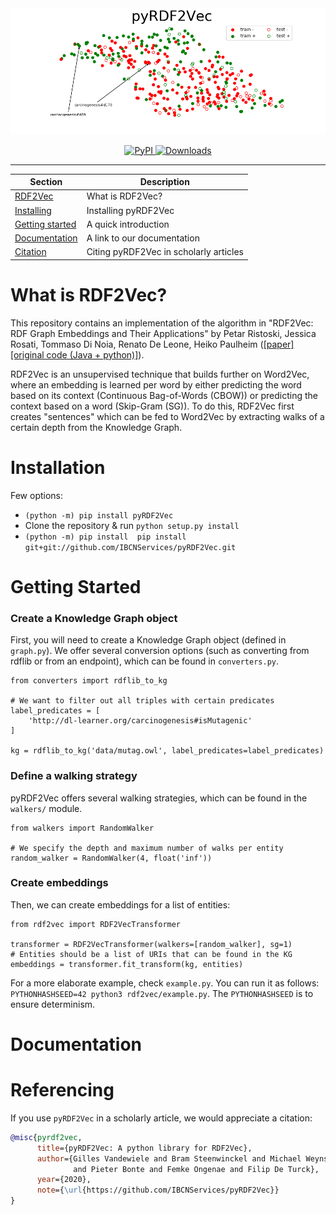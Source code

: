 <div align="center">
	<img src="embeddings.png"></div>
</div>

<p align="center">
    <a href="https://badge.fury.io/py/pyRDF2Vec">
        <img alt="PyPI" src="https://badge.fury.io/py/pyRDF2Vec.svg">
    </a>
    <a href="https://pepy.tech/project/pyrdf2vec">
        <img alt="Downloads" src="https://pepy.tech/badge/pyrdf2vec">
    </a>
</p>

<hr>

| Section | Description |
|-|-|
| [RDF2Vec](#what-is-rdf2vec) | What is RDF2Vec? |
| [Installing](#installation) | Installing pyRDF2Vec |
| [Getting started](#getting-started) | A quick introduction |
| [Documentation](#documentation) | A link to our documentation |
| [Citation](#referencing) | Citing pyRDF2Vec in scholarly articles |

# What is RDF2Vec?

This repository contains an implementation of the algorithm in "RDF2Vec: RDF Graph Embeddings and Their Applications" by Petar Ristoski, Jessica Rosati, Tommaso Di Noia, Renato De Leone, Heiko Paulheim ([[paper]](http://semantic-web-journal.net/content/rdf2vec-rdf-graph-embeddings-and-their-applications-0) [[original code (Java + python)]](http://data.dws.informatik.uni-mannheim.de/rdf2vec/)).

RDF2Vec is an unsupervised technique that builds further on Word2Vec, where an embedding is learned per word by either predicting the word based on its context (Continuous Bag-of-Words (CBOW)) or predicting the context based on a word (Skip-Gram (SG)). To do this, RDF2Vec first creates "sentences" which can be fed to Word2Vec by extracting walks of a certain depth from the Knowledge Graph.

# Installation

Few options:
* `(python -m) pip install pyRDF2Vec`
* Clone the repository & run `python setup.py install`
* `(python -m) pip install  pip install git+git://github.com/IBCNServices/pyRDF2Vec.git`

# Getting Started

### Create a Knowledge Graph object

First, you will need to create a Knowledge Graph object (defined in `graph.py`). We offer several conversion options (such as converting from rdflib or from an endpoint), which can be found in `converters.py`.

```python3
from converters import rdflib_to_kg

# We want to filter out all triples with certain predicates
label_predicates = [
    'http://dl-learner.org/carcinogenesis#isMutagenic'
]

kg = rdflib_to_kg('data/mutag.owl', label_predicates=label_predicates)
```

### Define a walking strategy

pyRDF2Vec offers several walking strategies, which can be found in the `walkers/` module.

```python3
from walkers import RandomWalker

# We specify the depth and maximum number of walks per entity
random_walker = RandomWalker(4, float('inf'))
```

### Create embeddings

Then, we can create embeddings for a list of entities:

```python3
from rdf2vec import RDF2VecTransformer

transformer = RDF2VecTransformer(walkers=[random_walker], sg=1)
# Entities should be a list of URIs that can be found in the KG
embeddings = transformer.fit_transform(kg, entities)
```

For a more elaborate example, check `example.py`. You can run it as follows: `PYTHONHASHSEED=42 python3 rdf2vec/example.py`. The `PYTHONHASHSEED` is to ensure determinism.

# Documentation


# Referencing

If you use `pyRDF2Vec` in a scholarly article, we would appreciate a citation:

```bibtex
@misc{pyrdf2vec,
      title={pyRDF2Vec: A python library for RDF2Vec},
      author={Gilles Vandewiele and Bram Steenwinckel and Michael Weyns
      		  and Pieter Bonte and Femke Ongenae and Filip De Turck},
      year={2020},
      note={\url{https://github.com/IBCNServices/pyRDF2Vec}}
}
```